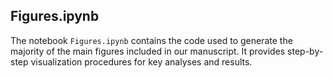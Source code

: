 ## Figures.ipynb

The notebook `Figures.ipynb` contains the code used to generate the majority of the main figures included in our manuscript. It provides step-by-step visualization procedures for key analyses and results.

